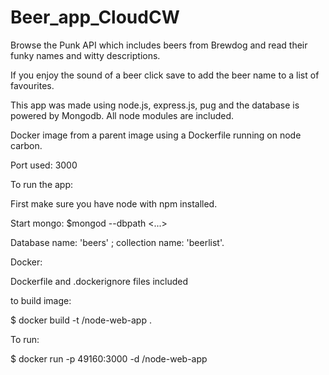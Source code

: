# Beer_app_CloudCW

Browse the Punk API which includes beers from Brewdog and read their funky names and witty descriptions.

If you enjoy the sound of a beer click save to add the beer name to a list of favourites.

This app was made using node.js, express.js, pug and the database is powered by Mongodb. All node modules are included.

Docker image from a parent image using a Dockerfile  running on node carbon.

Port used: 3000

To run the app:

First make sure you have node with npm installed.

Start mongo: $mongod --dbpath <...>

Database name: 'beers' ; collection name: 'beerlist'.

Docker:

Dockerfile and .dockerignore files included

to build image:

$ docker build -t <username>/node-web-app .

To run:

$ docker run -p 49160:3000 -d <your username>/node-web-app
